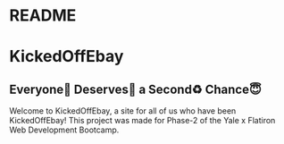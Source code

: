 # README
<div class = "text-center">
    <h1>KickedOffEbay</h1>
    <h2>Everyone🫵 Deserves💪 a Second♻️ Chance😇</h2>
</div>

<div>
    <p>Welcome to KickedOffEbay, a site for all of us who have been KickedOffEbay! This project was made for Phase-2 of the Yale x Flatiron Web Development Bootcamp. </p> 
</div>
